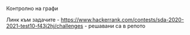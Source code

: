 Контролно на графи

Линк към задачите - https://www.hackerrank.com/contests/sda-2020-2021-test10-f43j2hj/challenges - решавани са в репото
